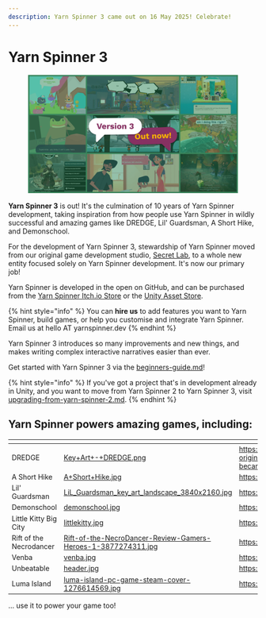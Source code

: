 ```yaml
---
description: Yarn Spinner 3 came out on 16 May 2025! Celebrate!
---
```


# Yarn Spinner 3

<figure><img src="../.gitbook/assets/youtube-banner.jpeg" alt=""><figcaption></figcaption></figure>

**Yarn Spinner 3** is out! It's the culmination of 10 years of Yarn Spinner development, taking inspiration from how people use Yarn Spinner in wildly successful and amazing games like DREDGE, Lil' Guardsman, A Short Hike, and Demonschool.

For the development of Yarn Spinner 3, stewardship of Yarn Spinner moved from our original game development studio, [Secret Lab](http://secretlab.games/), to a whole new entity focused solely on Yarn Spinner development. It's now our primary job!

Yarn Spinner is developed in the open on GitHub, and can be purchased from the [Yarn Spinner Itch.io Store](https://yarnspinner.itch.io/) or the [Unity Asset Store](https://assetstore.unity.com/packages/tools/behavior-ai/yarn-spinner-for-unity-267061).

{% hint style="info" %}
You can **hire us** to add features you want to Yarn Spinner, build games, or help you customise and integrate Yarn Spinner. Email us at hello AT yarnspinner.dev
{% endhint %}

Yarn Spinner 3 introduces so many improvements and new things, and makes writing complex interactive narratives easier than ever.

Get started with Yarn Spinner 3 via the [beginners-guide.md](../beginners-guide.md "mention")!

{% hint style="info" %}
If you've got a project that's in development already in Unity, and you want to move from Yarn Spinner 2 to Yarn Spinner 3, visit [upgrading-from-yarn-spinner-2.md](../changelog/upgrading-from-yarn-spinner-2.md "mention").
{% endhint %}

## Yarn Spinner powers amazing games, including:

<table data-view="cards"><thead><tr><th></th><th data-hidden data-card-cover data-type="files"></th><th data-hidden data-card-target data-type="content-ref"></th></tr></thead><tbody><tr><td>DREDGE</td><td><a href="../.gitbook/assets/Key+Art+-+DREDGE.png">Key+Art+-+DREDGE.png</a></td><td><a href="https://www.gamedeveloper.com/design/dredge-wasn-t-originally-going-to-be-a-narrative-game-but-then-it-became-one-of-2023-s-best">https://www.gamedeveloper.com/design/dredge-wasn-t-originally-going-to-be-a-narrative-game-but-then-it-became-one-of-2023-s-best</a></td></tr><tr><td>A Short Hike</td><td><a href="../.gitbook/assets/A+Short+Hike.jpg">A+Short+Hike.jpg</a></td><td><a href="https://ashorthike.com/">https://ashorthike.com/</a></td></tr><tr><td>Lil' Guardsman </td><td><a href="../.gitbook/assets/LiL_Guardsman_key_art_landscape_3840x2160.jpg">LiL_Guardsman_key_art_landscape_3840x2160.jpg</a></td><td><a href="https://store.steampowered.com/app/1924360/Lil_Guardsman/">https://store.steampowered.com/app/1924360/Lil_Guardsman/</a></td></tr><tr><td>Demonschool</td><td><a href="../.gitbook/assets/demonschool.jpg">demonschool.jpg</a></td><td><a href="https://necrosoftgames.com/demonschool/">https://necrosoftgames.com/demonschool/</a></td></tr><tr><td>Little Kitty Big City</td><td><a href="../.gitbook/assets/littlekitty.jpg">littlekitty.jpg</a></td><td><a href="https://www.littlekittybigcity.com/">https://www.littlekittybigcity.com/</a></td></tr><tr><td>Rift of the Necrodancer</td><td><a href="../.gitbook/assets/Rift-of-the-NecroDancer-Review-Gamers-Heroes-1-3877274311.jpg">Rift-of-the-NecroDancer-Review-Gamers-Heroes-1-3877274311.jpg</a></td><td><a href="https://braceyourselfgames.com/rift-of-the-necrodancer/">https://braceyourselfgames.com/rift-of-the-necrodancer/</a></td></tr><tr><td>Venba</td><td><a href="../.gitbook/assets/venba.jpg">venba.jpg</a></td><td><a href="https://venbagame.com/">https://venbagame.com/</a></td></tr><tr><td>Unbeatable</td><td><a href="../.gitbook/assets/header.jpg">header.jpg</a></td><td><a href="https://www.unbeatablegame.com/">https://www.unbeatablegame.com/</a></td></tr><tr><td>Luma Island</td><td><a href="../.gitbook/assets/luma-island-pc-game-steam-cover-1276614569.jpg">luma-island-pc-game-steam-cover-1276614569.jpg</a></td><td><a href="https://store.steampowered.com/app/2408820/Luma_Island/">https://store.steampowered.com/app/2408820/Luma_Island/</a></td></tr></tbody></table>

... use it to power your game too!
